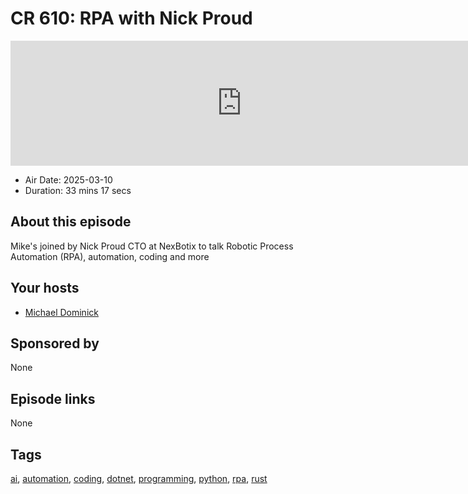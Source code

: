 # CR 610: RPA with Nick Proud

<iframe src="https://player.fireside.fm/v2/MLf2ZzhC+CdfwPXDz?theme=dark" width="740" height="200" frameborder="0" scrolling="no"></iframe>

* Air Date: 2025-03-10
* Duration: 33 mins 17 secs

## About this episode

Mike's joined by Nick Proud CTO at NexBotix to talk Robotic Process Automation (RPA), automation, coding and more

## Your hosts
* [Michael Dominick](https://coder.show/hosts/michael)

## Sponsored by

None



## Episode links

None



## Tags

[ai](https://coder.show/tags/ai), [automation](https://coder.show/tags/automation), [coding](https://coder.show/tags/coding), [dotnet](https://coder.show/tags/dotnet), [programming](https://coder.show/tags/programming), [python](https://coder.show/tags/python), [rpa](https://coder.show/tags/rpa), [rust](https://coder.show/tags/rust)